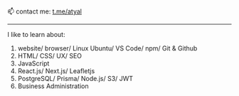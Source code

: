 📫 contact me: <a href="https://t.me/atyal"> t.me/atyal </a>

<hr />
I like to learn about:
<ol>
  <li>website/ browser/ Linux Ubuntu/ VS Code/ npm/ Git & Github</li>
  <li>HTML/ CSS/ UX/ SEO</li>
  <li>JavaScript</li>
  <li>React.js/ Next.js/ Leafletjs</li>
  <li>PostgreSQL/ Prisma/ Node.js/ S3/ JWT </li>
  <li>Business Administration</li>
  </ol>
